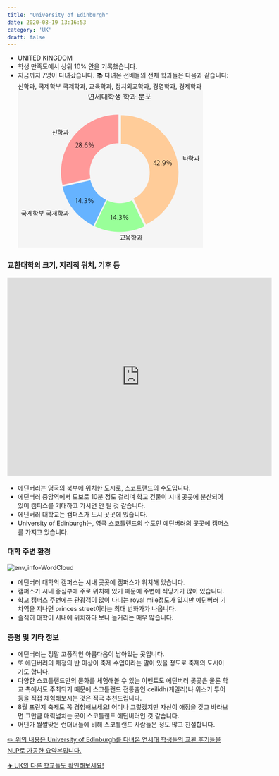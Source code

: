 ```yaml
---
title: "University of Edinburgh"
date: 2020-08-19 13:16:53
category: 'UK'
draft: false
---
```



* UNITED KINGDOM
* 학생 만족도에서 상위 10% 안을 기록했습니다.
* 지금까지 7명이 다녀갔습니다. 
📚 다녀온 선배들의 전체 학과들은 다음과 같습니다: 신학과, 국제학부 국제학과, 교육학과, 정치외교학과, 경영학과, 경제학과
![department-info](../plots/GB000010.png)
### 교환대학의 크기, 지리적 위치, 기후 등
<iframe
width="600"
height="450"
frameborder="0" style="border:0"
src="https://www.google.com/maps/embed/v1/place?key=AIzaSyC9e1AME-pVmWC4hBpFdu5S4dKzyepa3HQ&q=University+of+Edinburgh&center=55.94451579999999,-3.1892412999999995&zoom=14" allowfullscreen>
</iframe>

* 에딘버러는 영국의 북부에 위치한 도시로, 스코트랜드의 수도입니다.
* 에딘버러 중앙역에서 도보로 10분 정도 걸리며 학교 건물이 시내 곳곳에 분산되어 있어 캠퍼스를 기대하고 가시면 안 될 것 같습니다.
* 에딘버러 대학교는 캠퍼스가 도시 곳곳에 있습니다.
* University of Edinburgh는, 영국 스코틀랜드의 수도인 에딘버러의 곳곳에 캠퍼스를 가지고 있습니다.


### 대학 주변 환경

![env_info-WordCloud](../univ_wordclouds_okt/env_info/GB000010_env_info_okt.png)

* 에딘버러 대학의 캠퍼스는 시내 곳곳에 캠퍼스가 위치해 있습니다.
* 캠퍼스가 시내 중심부에 주로 위치해 있기 때문에 주변에 식당가가 많이 있습니다.
* 학교 캠퍼스 주변에는 관광객이 많이 다니는 royal mile정도가 있지만 에딘버러 기차역을 지나면 princes street이라는 최대 번화가가 나옵니다.
* 솔직히 대학이 시내에 위치하다 보니 놀거리는 매우 많습니다.


### 총평 및 기타 정보 
* 에딘버러는 정말 고풍적인 아름다움이 남아있는 곳입니다.
* 또 에딘버러의 재정의 반 이상이 축제 수입이라는 말이 있을 정도로 축제의 도시이기도 합니다.
* 다양한 스코틀랜드만의 문화를 체험해볼 수 있는 이벤트도 에딘버러 곳곳은 물론 학교 측에서도 주최되기 때문에 스코틀랜드 전통춤인 ceilidh(케일리)나 위스키 투어 등을 직접 체험해보시는 것은 적극 추천드립니다.
* 8월 프린지 축제도 꼭 경험해보세요! 어디나 그렇겠지만 자신이 애정을 갖고 바라보면 그만큼 매력넘치는 곳이 스코틀랜드 에딘버러인 것 같습니다.
* 어딘가 쌀쌀맞은 런더너들에 비해 스코틀랜드 사람들은 정도 많고 친절합니다.


[✏️ 위의 내용은 University of Edinburgh를 다녀온 연세대 학생들의 교환 후기들을 NLP로 가공한 요약본입니다.](http://oia.yonsei.ac.kr/partner/expReport.asp?ucode=GB000010&bgbn=A)

[✈️ UK의 다른 학교들도 확인해보세요!](https://yonsei-exchange.netlify.app/?category=UK)
